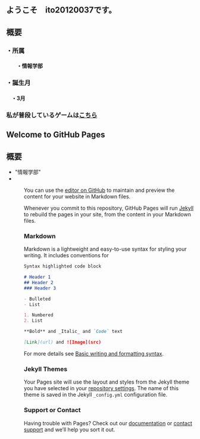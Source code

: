 ## ようこそ　ito20120037です。
## 概要
### ・所属
#### 　　・情報学部
### ・誕生月
####     　・3月
### 私が普段しているゲームは[こちら](https://granbluefantasy.jp/)
## Welcome to GitHub Pages
<div id="one">
  <div class="inner clearfix">
    <section id="main-content">
      <h2 id="概要">概要</h2>
    <ul>
      <li>
        "情報学部"
      <li>
    <ul>
      
You can use the [editor on GitHub](https://github.com/ito20120037/training/edit/gh-pages/index.md) to maintain and preview the content for your website in Markdown files.

Whenever you commit to this repository, GitHub Pages will run [Jekyll](https://jekyllrb.com/) to rebuild the pages in your site, from the content in your Markdown files.

### Markdown

Markdown is a lightweight and easy-to-use syntax for styling your writing. It includes conventions for

```markdown
Syntax highlighted code block

# Header 1
## Header 2
### Header 3

- Bulleted
- List

1. Numbered
2. List

**Bold** and _Italic_ and `Code` text

[Link](url) and ![Image](src)
```

For more details see [Basic writing and formatting syntax](https://docs.github.com/en/github/writing-on-github/getting-started-with-writing-and-formatting-on-github/basic-writing-and-formatting-syntax).

### Jekyll Themes

Your Pages site will use the layout and styles from the Jekyll theme you have selected in your [repository settings](https://github.com/ito20120037/training/settings/pages). The name of this theme is saved in the Jekyll `_config.yml` configuration file.

### Support or Contact

Having trouble with Pages? Check out our [documentation](https://docs.github.com/categories/github-pages-basics/) or [contact support](https://support.github.com/contact) and we’ll help you sort it out.
